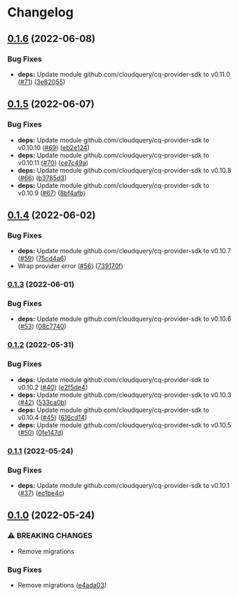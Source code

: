 # Changelog

## [0.1.6](https://github.com/cloudquery/cq-provider-test/compare/v0.1.5...v0.1.6) (2022-06-08)


### Bug Fixes

* **deps:** Update module github.com/cloudquery/cq-provider-sdk to v0.11.0 ([#71](https://github.com/cloudquery/cq-provider-test/issues/71)) ([3e82055](https://github.com/cloudquery/cq-provider-test/commit/3e82055705fd518b979c9d20ef9afc928272d3a8))

## [0.1.5](https://github.com/cloudquery/cq-provider-test/compare/v0.1.4...v0.1.5) (2022-06-07)


### Bug Fixes

* **deps:** Update module github.com/cloudquery/cq-provider-sdk to v0.10.10 ([#69](https://github.com/cloudquery/cq-provider-test/issues/69)) ([eb2e124](https://github.com/cloudquery/cq-provider-test/commit/eb2e124d6224031a37bc59dcedef61c1ba5bf65e))
* **deps:** Update module github.com/cloudquery/cq-provider-sdk to v0.10.11 ([#70](https://github.com/cloudquery/cq-provider-test/issues/70)) ([ce7c49a](https://github.com/cloudquery/cq-provider-test/commit/ce7c49a2a1b7cc97673d924fa9f6ff7cc294fd83))
* **deps:** Update module github.com/cloudquery/cq-provider-sdk to v0.10.8 ([#66](https://github.com/cloudquery/cq-provider-test/issues/66)) ([b3785d3](https://github.com/cloudquery/cq-provider-test/commit/b3785d39bc3edfd61c085f5311f886723463de44))
* **deps:** Update module github.com/cloudquery/cq-provider-sdk to v0.10.9 ([#67](https://github.com/cloudquery/cq-provider-test/issues/67)) ([8bf4afb](https://github.com/cloudquery/cq-provider-test/commit/8bf4afb2b173bf110e88ae3328592a6a506aa236))

## [0.1.4](https://github.com/cloudquery/cq-provider-test/compare/v0.1.3...v0.1.4) (2022-06-02)


### Bug Fixes

* **deps:** Update module github.com/cloudquery/cq-provider-sdk to v0.10.7 ([#59](https://github.com/cloudquery/cq-provider-test/issues/59)) ([75cd4a6](https://github.com/cloudquery/cq-provider-test/commit/75cd4a63815096aad4c995959343d47dd146119b))
* Wrap provider error ([#56](https://github.com/cloudquery/cq-provider-test/issues/56)) ([739170f](https://github.com/cloudquery/cq-provider-test/commit/739170ff8c5340216622aed66cbef498fa6b0044))

### [0.1.3](https://github.com/cloudquery/cq-provider-test/compare/v0.1.2...v0.1.3) (2022-06-01)


### Bug Fixes

* **deps:** Update module github.com/cloudquery/cq-provider-sdk to v0.10.6 ([#53](https://github.com/cloudquery/cq-provider-test/issues/53)) ([08c7740](https://github.com/cloudquery/cq-provider-test/commit/08c7740aa8bf4dd391eadd9f544a1f7366422475))

### [0.1.2](https://github.com/cloudquery/cq-provider-test/compare/v0.1.1...v0.1.2) (2022-05-31)


### Bug Fixes

* **deps:** Update module github.com/cloudquery/cq-provider-sdk to v0.10.2 ([#40](https://github.com/cloudquery/cq-provider-test/issues/40)) ([e2f5de4](https://github.com/cloudquery/cq-provider-test/commit/e2f5de43cfbf8df9f42450919b423d21dae144bc))
* **deps:** Update module github.com/cloudquery/cq-provider-sdk to v0.10.3 ([#42](https://github.com/cloudquery/cq-provider-test/issues/42)) ([533ca0b](https://github.com/cloudquery/cq-provider-test/commit/533ca0bb9a843ba494aafdc3357e2dd713c6aa41))
* **deps:** Update module github.com/cloudquery/cq-provider-sdk to v0.10.4 ([#45](https://github.com/cloudquery/cq-provider-test/issues/45)) ([616cd14](https://github.com/cloudquery/cq-provider-test/commit/616cd14446a8396b91eab1f1aa12b75a42ac7c88))
* **deps:** Update module github.com/cloudquery/cq-provider-sdk to v0.10.5 ([#50](https://github.com/cloudquery/cq-provider-test/issues/50)) ([0fe147d](https://github.com/cloudquery/cq-provider-test/commit/0fe147d1ef2ea4cdf274ef275830375272b656a3))

### [0.1.1](https://github.com/cloudquery/cq-provider-test/compare/v0.1.0...v0.1.1) (2022-05-24)


### Bug Fixes

* **deps:** Update module github.com/cloudquery/cq-provider-sdk to v0.10.1 ([#37](https://github.com/cloudquery/cq-provider-test/issues/37)) ([ec1be4c](https://github.com/cloudquery/cq-provider-test/commit/ec1be4c71420e54154e802b071b0960337d25db2))

## [0.1.0](https://github.com/cloudquery/cq-provider-test/compare/v0.0.12...v0.1.0) (2022-05-24)


### ⚠ BREAKING CHANGES

* Remove migrations

### Bug Fixes

* Remove migrations ([e4ada03](https://github.com/cloudquery/cq-provider-test/commit/e4ada03eebb661ce4cfc2b7423538d8573dd9d97))
